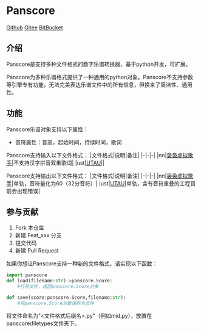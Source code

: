 # Panscore
[Github](https://github.com/oxygen-dioxide/panscore) [Gitee](https://gitee.com/oxygendioxide/panscore) [BitBucket](https://bitbucket.org/oxygendioxide/panscore/src/main/)

## 介绍
Panscore是支持多种文件格式的数字乐谱转换器，基于python开发，可扩展。

Panscore为多种乐谱格式提供了一种通用的python对象。Panscore不支持参数等引擎专有功能，无法完美表达乐谱文件中的所有信息，但换来了简洁性、通用性。

## 功能
Panscore乐谱对象支持以下属性：
- 音符属性：音高，起始时间，持续时间，歌词

Panscore支持输入以下文件格式：
|文件格式|说明|备注|
|-|-|-|
|nn|[袅袅虚拟歌手](http://dsoundsoft.com/)|不支持汉字拼音双重歌词|
|ust|[UTAU](http://utau2008.xrea.jp/)||

Panscore支持输出以下文件格式：
|文件格式|说明|备注|
|-|-|-|
|nn|[袅袅虚拟歌手](http://dsoundsoft.com/)|单轨，音符量化为60（32分音符）|
|ust|[UTAU](http://utau2008.xrea.jp/)|单轨，含有音符重叠的工程目前会出现错误|

## 参与贡献

1.  Fork 本仓库
2.  新建 Feat_xxx 分支
3.  提交代码
4.  新建 Pull Request

如果你想让Panscore支持一种新的文件格式，请实现以下函数：
```py
import panscore
def load(filename:str)->panscore.Score:
    #打开文件，返回panscore.Score对象

def save(score:panscore.Score,filename:str):
    #将panscore.Score对象保存为文件
```
将文件命名为"<文件格式后缀名>.py"（例如mid.py），放置在panscore\filetypes文件夹下。
